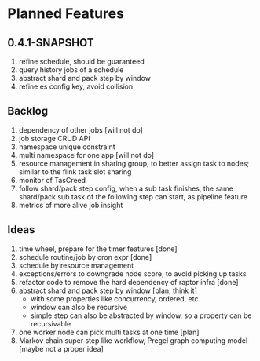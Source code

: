 # Planned Features

## 0.4.1-SNAPSHOT
1. refine schedule, should be guaranteed
2. query history jobs of a schedule
3. abstract shard and pack step by window
4. refine es config key, avoid collision

## Backlog
1. dependency of other jobs [will not do]
2. job storage CRUD API
3. namespace unique constraint
4. multi namespace for one app [will not do]
5. resource management in sharing group, to better assign task to nodes; similar to the flink task slot sharing
6. monitor of TasCreed
7. follow shard/pack step config, when a sub task finishes, the same shard/pack sub task of the following step can start, as pipeline feature
8. metrics of more alive job insight
## Ideas
1. time wheel, prepare for the timer features [done]
2. schedule routine/job by cron expr [done]
3. schedule by resource management
4. exceptions/errors to downgrade node score, to avoid picking up tasks
5. refactor code to remove the hard dependency of raptor infra [done]
6. abstract shard and pack step by window [plan, think it]
	- with some properties like concurrency, ordered, etc.
	- window can also be recursive
	- simple step can also be abstracted by window, so a property can be recursivable
7. one worker node can pick multi tasks at one time [plan]
8. Markov chain super step like workflow, Pregel graph computing model [maybe not a proper idea]


